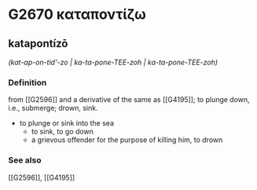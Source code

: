 # G2670 καταποντίζω

## katapontízō

_(kat-ap-on-tid'-zo | ka-ta-pone-TEE-zoh | ka-ta-pone-TEE-zoh)_

### Definition

from [[G2596]] and a derivative of the same as [[G4195]]; to plunge down, i.e., submerge; drown, sink.

- to plunge or sink into the sea
  - to sink, to go down
  - a grievous offender for the purpose of killing him, to drown

### See also

[[G2596]], [[G4195]]

